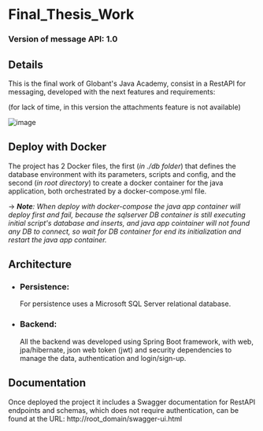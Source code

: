 # Final_Thesis_Work
### Version of message API: 1.0

## Details

This is the final work of Globant's Java Academy, consist in a RestAPI for messaging, developed with the next features and requirements:

(for lack of time, in this version the attachments feature is not available)

![image](https://user-images.githubusercontent.com/97646432/160457496-0d7a1af7-4aaf-44cb-805a-757f675b95b3.png)

## Deploy with Docker

The project has 2 Docker files, the first (_in ./db folder_) that defines the database environment with its parameters, scripts and config, and the second (_in root directory_) to create a docker container for the java application, both orchestrated by a docker-compose.yml file.

-> _**Note**: When deploy with docker-compose the java app container will deploy first and fail, because the sqlserver DB container is still executing initial script's database and inserts, and java app cointainer will not found any DB to connect, so wait for DB container for end its initialization and restart the java app container._

## Architecture

- ### Persistence:
  For persistence uses a Microsoft SQL Server relational database.
- ### Backend:
  All the backend was developed using Spring Boot framework, with web, jpa/hibernate, json web token (jwt) and security dependencies to manage the data, authentication and login/sign-up.

## Documentation

Once deployed the project it includes a Swagger documentation for RestAPI endpoints and schemas, which does not require authentication, can be found at the URL: http://root_domain/swagger-ui.html
